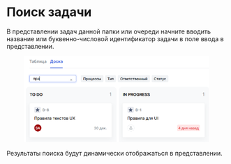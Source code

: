 # Поиск задачи

В представлении задач данной папки или очереди начните вводить название или буквенно-числовой идентификатор задачи в поле ввода в представлении.

<figure><img src="../../../../.gitbook/assets/изображение (38).png" alt=""><figcaption></figcaption></figure>

Результаты поиска будут динамически отображаться в представлении.
